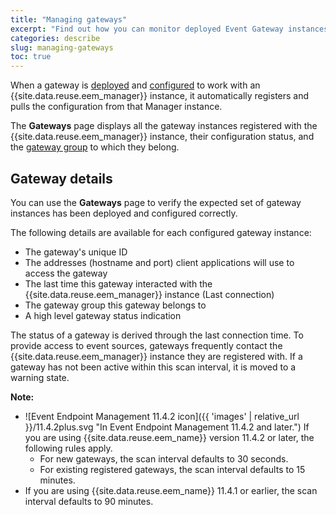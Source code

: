 ```yaml
---
title: "Managing gateways"
excerpt: "Find out how you can monitor deployed Event Gateway instances in the Event Endpoint Management UI."
categories: describe
slug: managing-gateways
toc: true
---
```


When a gateway is [deployed](../../installing/deploy-gateways) and [configured](../../installing/deploy-gateways#configuring) to work with an {{site.data.reuse.eem_manager}} instance, it automatically registers and pulls the configuration from that Manager instance.

The **Gateways** page displays all the gateway instances registered with the {{site.data.reuse.eem_manager}} instance, their configuration status, and the [gateway group](../../about/key-concepts#gateway-group) to which they belong.


## Gateway details

You can use the **Gateways** page to verify the expected set of gateway instances has been deployed and configured correctly.

The following details are available for each configured gateway instance:

- The gateway's unique ID
- The addresses (hostname and port) client applications will use to access the gateway
- The last time this gateway interacted with the {{site.data.reuse.eem_manager}} instance (Last connection)
- The gateway group this gateway belongs to
- A high level gateway status indication

The status of a gateway is derived through the last connection time. To provide access to event sources, gateways frequently contact the {{site.data.reuse.eem_manager}} instance they are registered with. If a gateway has not been active within this scan interval, it is moved to a warning state.  

**Note:**

- ![Event Endpoint Management 11.4.2 icon]({{ 'images' | relative_url }}/11.4.2plus.svg "In Event Endpoint Management 11.4.2 and later.") If you are using {{site.data.reuse.eem_name}} version 11.4.2 or later, the following rules apply. 
    - For new gateways, the scan interval defaults to 30 seconds.
    - For existing registered gateways, the scan interval defaults to 15 minutes.
- If you are using {{site.data.reuse.eem_name}} 11.4.1 or earlier, the scan interval defaults to 90 minutes.   

